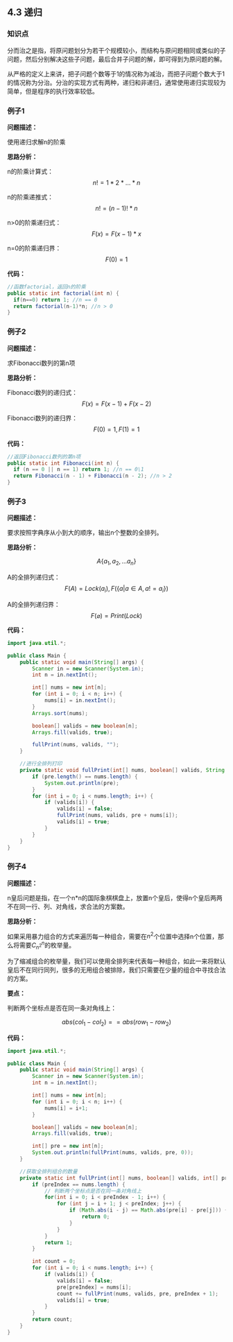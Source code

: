## 4.3 递归

### 知识点

分而治之是指，将原问题划分为若干个规模较小，而结构与原问题相同或类似的子问题，然后分别解决这些子问题，最后合并子问题的解，即可得到为原问题的解。

从严格的定义上来讲，把子问题个数等于1的情况称为减治，而把子问题个数大于1的情况称为分治。分治的实现方式有两种，递归和非递归，通常使用递归实现较为简单，但是程序的执行效率较低。



### 例子1

**问题描述：**

使用递归求解n的阶乘

**思路分析：**

n的阶乘计算式：$$n! = 1 * 2 * ... * n$$

n的阶乘递推式：$$n! = (n - 1)! * n$$

n>0的阶乘递归式：$$F(x) = F(x - 1) * x$$ 

n=0的阶乘递归界：$$F(0) = 1$$

**代码：**

```java
//函数factorial，返回n的阶乘
public static int factorial(int n) {
  if(n==0) return 1; //n == 0
  return factorial(n-1)*n; //n > 0
}
```



### 例子2

**问题描述：**

求Fibonacci数列的第n项

**思路分析：**

Fibonacci数列的递归式：$$F(x) = F(x - 1) + F(x - 2)$$

Fibonacci数列的递归界：$$F(0) = 1, F(1) = 1$$

**代码：**

```java
//返回Fibonacci数列的第n项
public static int Fibonacci(int n) {
  if (n == 0 || n == 1) return 1; //n == 0\1
  return Fibonacci(n - 1) + Fibonacci(n - 2); //n > 2
}
```



### 例子3

**问题描述：**

要求按照字典序从小到大的顺序，输出n个整数的全排列。

**思路分析：**

$$A\{a_1, a_2, ... a_n\}$$

A的全排列递归式：$$F(A) = Lock(a_i), F(\{a|a\in A, a!=a_i\})$$

A的全排列递归界：$$F(\varnothing) = Print(Lock)$$

**代码：**

```java
import java.util.*;

public class Main {
    public static void main(String[] args) {
        Scanner in = new Scanner(System.in);
        int n = in.nextInt();

        int[] nums = new int[n];
        for (int i = 0; i < n; i++) {
            nums[i] = in.nextInt();
        }
        Arrays.sort(nums);

        boolean[] valids = new boolean[n];
        Arrays.fill(valids, true);

        fullPrint(nums, valids, "");
    }

    //进行全排列打印
    private static void fullPrint(int[] nums, boolean[] valids, String pre) {
        if (pre.length() == nums.length) {
            System.out.println(pre);
        }
        for (int i = 0; i < nums.length; i++) {
            if (valids[i]) {
                valids[i] = false;
                fullPrint(nums, valids, pre + nums[i]);
                valids[i] = true;
            }
        }
    }
}
```



### 例子4

**问题描述：**

n皇后问题是指，在一个n*n的国际象棋棋盘上，放置n个皇后，使得n个皇后两两不在同一行、列、对角线，求合法的方案数。

**思路分析：**

如果采用暴力组合的方式来遍历每一种组合，需要在$n^2$个位置中选择n个位置，那么将需要$C^n_{n^2}$的枚举量。

为了缩减组合的枚举量，我们可以使用全排列来代表每一种组合，如此一来将默认皇后不在同行同列，很多的无用组合被排除，我们只需要在少量的组合中寻找合法的方案。

**要点：**

判断两个坐标点是否在同一条对角线上：

$$abs(col_1 - col_2) == abs(row_1 - row_2)$$

**代码：**

```java
import java.util.*;

public class Main {
    public static void main(String[] args) {
        Scanner in = new Scanner(System.in);
        int n = in.nextInt();

        int[] nums = new int[n];
        for (int i = 0; i < n; i++) {
            nums[i] = i+1;
        }

        boolean[] valids = new boolean[n];
        Arrays.fill(valids, true);

        int[] pre = new int[n];
        System.out.println(fullPrint(nums, valids, pre, 0));
    }

    //获取全排列组合的数量
    private static int fullPrint(int[] nums, boolean[] valids, int[] pre, int preIndex) {
        if (preIndex == nums.length) {
            // 判断两个坐标点是否在同一条对角线上
            for(int i = 0; i < preIndex - 1; i++) {
                for (int j = i + 1; j < preIndex; j++) {
                    if (Math.abs(i - j) == Math.abs(pre[i] - pre[j])) {
                        return 0;
                    }
                }
            }
            return 1;
        }

        int count = 0;
        for (int i = 0; i < nums.length; i++) {
            if (valids[i]) {
                valids[i] = false;
                pre[preIndex] = nums[i];
                count += fullPrint(nums, valids, pre, preIndex + 1);
                valids[i] = true;
            }
        }
        return count;
    }
}
```
